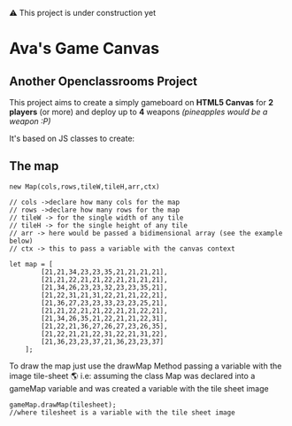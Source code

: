 :warning: This project is under construction yet

# Ava's Game Canvas
## Another Openclassrooms Project

This project aims to create a simply gameboard on  __HTML5 Canvas__ for __2 players__ (or more) and deploy up to __4__ weapons _(pineapples would be a weapon :P)_

It's based on JS classes to create:

## The map

```
new Map(cols,rows,tileW,tileH,arr,ctx)

// cols ->declare how many cols for the map
// rows ->declare how many rows for the map
// tileW -> for the single width of any tile
// tileH -> for the single height of any tile
// arr -> here would be passed a bidimensional array (see the example below)
// ctx -> this to pass a variable with the canvas context

let map = [
        [21,21,34,23,23,35,21,21,21,21],
        [21,21,22,21,21,22,21,21,21,21],
        [21,34,26,23,23,32,23,23,35,21],
        [21,22,31,21,31,22,21,21,22,21],
        [21,36,27,23,23,33,23,23,25,21],
        [21,21,22,21,21,22,21,21,22,21],
        [21,34,26,35,21,22,21,21,22,31],
        [21,22,21,36,27,26,27,23,26,35],
        [21,22,21,21,22,31,22,21,31,22],
        [21,36,23,23,37,21,36,23,23,37]
    ];
```
To draw the map just use the drawMap Method passing a variable with the image tile-sheet :earth_americas:
i.e: assuming the class Map was declared into a gameMap variable and was created a variable with the tile sheet image

```
gameMap.drawMap(tilesheet);
//where tilesheet is a variable with the tile sheet image
```

